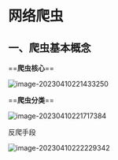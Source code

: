 # 网络爬虫

## 一、爬虫基本概念



==**爬虫核心**==

![image-20230410221433250](.assets/image-20230410221433250.png)



==**爬虫分类**== 

![image-20230410221717384](.assets/image-20230410221717384.png)



反爬手段

![image-20230410222229342](.assets/image-20230410222229342.png)



























